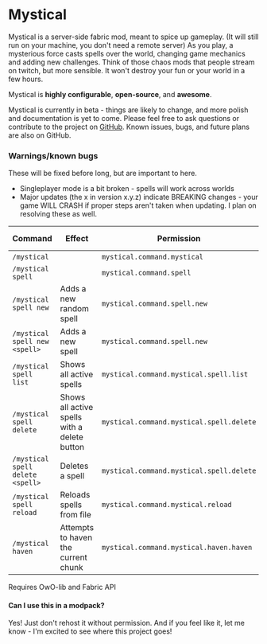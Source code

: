# Mystical
Mystical is a server-side fabric mod, meant to spice up gameplay. (It will still run on your machine, you don't need a remote server)
As you play, a mysterious force casts spells over the world, changing game mechanics and adding new challenges. Think of those chaos mods that people stream on twitch, but more sensible. It won't destroy your fun or your world in a few hours.

Mystical is **highly configurable**, **open-source**, and **awesome**.

Mystical is currently in beta - things are likely to change, and more polish and documentation is yet to come. Please feel free to ask questions or contribute to the project on [GitHub](https://github.com/skycatminepokie/mystical). Known issues, bugs, and future plans are also on GitHub.

### Warnings/known bugs
These will be fixed before long, but are important to here.
- Singleplayer mode is a bit broken - spells will work across worlds
- Major updates (the x in version x.y.z) indicate BREAKING changes - your game WILL CRASH if proper steps aren't taken when updating. I plan on resolving these as well.

| Command                          | Effect                                       | Permission                               | Default requirement |
|----------------------------------|----------------------------------------------|------------------------------------------|---------------------|
| `/mystical`                      |                                              | `mystical.command.mystical`              | None                |
| `/mystical spell`                |                                              | `mystical.command.spell`                 | None                |
| `/mystical spell new`            | Adds a new random spell                      | `mystical.command.spell.new`             | OP Level 4          |
| `/mystical spell new <spell>`    | Adds a new spell                             | `mystical.command.spell.new`             | OP Level 4          |
| `/mystical spell list`           | Shows all active spells                      | `mystical.command.mystical.spell.list`   | None                |
| `/mystical spell delete`         | Shows all active spells with a delete button | `mystical.command.mystical.spell.delete` | Op Level 4          |
| `/mystical spell delete <spell>` | Deletes a spell                              | `mystical.command.mystical.spell.delete` | Op Level 4          |
| `/mystical spell reload`         | Reloads spells from file                     | `mystical.command.mystical.reload`       | Op Level 4          |
| `/mystical haven`                | Attempts to haven the current chunk          | `mystical.command.mystical.haven.haven`  | None                |


Requires OwO-lib and Fabric API

#### Can I use this in a modpack?
Yes! Just don't rehost it without permission. And if you feel like it, let me know - I'm excited to see where this project goes!